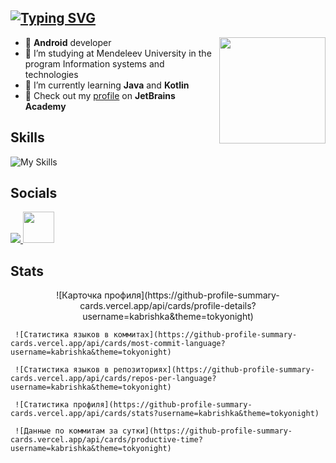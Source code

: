 ## [![Typing SVG](https://readme-typing-svg.herokuapp.com?font=Raleway&pause=1000&color=e5289e&width=435&lines=Karina+Gimalova)](https://git.io/typing-svg)

<img align='right'
     src="https://media.giphy.com/media/llarwdtFqG63IlqUR1/giphy.gif" 
     width="170">

* 👾 __Android__ developer
* 🔭 I’m studying at Mendeleev University in the program Information systems and technologies
* 💖 I’m currently learning __Java__ and __Kotlin__
* 🧠 Check out my [profile](https://hyperskill.org/profile/376332598) on __JetBrains Academy__

## Skills
![My Skills](https://skillicons.dev/icons?i=androidstudio,kotlin,java,cs,postgres,figma,html,css,php,firebase)

## Socials
<p align="left">
  <a href="https://discord.com/users/7983" target="_blank" rel="noreferrer">
    <img src="https://skillicons.dev/icons?i=discord" />
  </a>
  <a href="https://t.me/kabrishka" target="_blank" rel="noreferrer">
     <img src="https://user-images.githubusercontent.com/49933115/139837223-bf23d3a9-4638-4e17-994a-ac8678d5f517.png" width="50" height="50"/>
  </a>
</p>
</p>

## Stats
<p align="center">
     ![Карточка профиля](https://github-profile-summary-cards.vercel.app/api/cards/profile-details?username=kabrishka&theme=tokyonight)

     ![Статистика языков в коммитах](https://github-profile-summary-cards.vercel.app/api/cards/most-commit-language?username=kabrishka&theme=tokyonight)

     ![Статистика языков в репозиториях](https://github-profile-summary-cards.vercel.app/api/cards/repos-per-language?username=kabrishka&theme=tokyonight)

     ![Статистика профиля](https://github-profile-summary-cards.vercel.app/api/cards/stats?username=kabrishka&theme=tokyonight)

     ![Данные по коммитам за сутки](https://github-profile-summary-cards.vercel.app/api/cards/productive-time?username=kabrishka&theme=tokyonight)
</p>


<!-- ![Karina's GitHub stats](https://github-readme-stats.vercel.app/api?username=kabrishka&show_icons=true&theme=synthwave)

![Top Langs](https://github-readme-stats.vercel.app/api/top-langs/?username=kabrishka&layout=compact&theme=synthwave) -->
